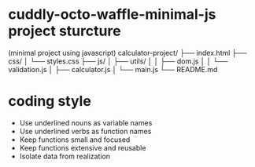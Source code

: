 # cuddly-octo-waffle-minimal-js project sturcture
(minimal project using javascript) 
calculator-project/
├── index.html
├── css/
│   └── styles.css
├── js/
│   ├── utils/
│   │   ├── dom.js
│   │   └── validation.js
│   ├── calculator.js
│   └── main.js
└── README.md

# coding style
- Use underlined nouns as variable names
- Use underlined verbs as function names
- Keep functions small and focused
- Keep functions extensive and reusable
- Isolate data from realization